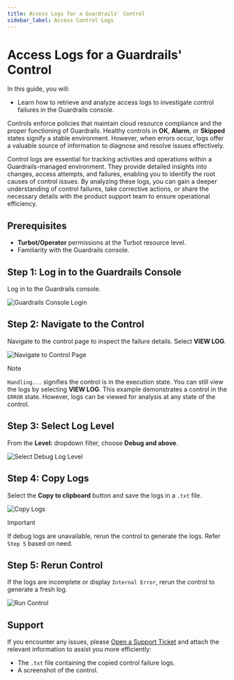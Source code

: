 ```yaml
---
title: Access Logs for a Guardrails' Control
sidebar_label: Access Control Logs
---
```


# Access Logs for a Guardrails' Control

In this guide, you will:
- Learn how to retrieve and analyze access logs to investigate control failures in the Guardrails console.

Controls enforce policies that maintain cloud resource compliance and the proper functioning of Guardrails. Healthy controls in **OK**, **Alarm**, or **Skipped** states signify a stable environment. However, when errors occur, logs offer a valuable source of information to diagnose and resolve issues effectively.

Control logs are essential for tracking activities and operations within a Guardrails-managed environment. They provide detailed insights into changes, access attempts, and failures, enabling you to identify the root causes of control issues. By analyzing these logs, you can gain a deeper understanding of control failures, take corrective actions, or share the necessary details with the product support team to ensure operational efficiency.


## Prerequisites

- **Turbot/Operator** permissions at the Turbot resource level.
- Familiarity with the Guardrails console.


## Step 1: Log in to the Guardrails Console

Log in to the Guardrails console.

![Guardrails Console Login](/images/docs/guardrails/guides/using-guardrails/troubleshooting/access-control-logs/guardrails-console-login.png)


## Step 2: Navigate to the Control

Navigate to the control page to inspect the failure details. Select **VIEW LOG**.

![Navigate to Control Page](/images/docs/guardrails/guides/using-guardrails/troubleshooting/access-control-logs/guardrails-control-page.png)

> [!NOTE]
> `Handling...` signifies the control is in the execution state. You can still view the logs by selecting **VIEW LOG**. This example demonstrates a control in the `ERROR` state. However, logs can be viewed for analysis at any state of the control.


## Step 3: Select Log Level

From the **Level:** dropdown filter, choose **Debug and above**.

![Select Debug Log Level](/images/docs/guardrails/guides/using-guardrails/troubleshooting/access-control-logs/guardrails-select-debug-level.png)


## Step 4: Copy Logs

Select the **Copy to clipboard** button and save the logs in a `.txt` file.

![Copy Logs](/images/docs/guardrails/guides/using-guardrails/troubleshooting/access-control-logs/guardrails-copy-logs.png)

> [!IMPORTANT]
> If debug logs are unavailable, rerun the control to generate the logs. Refer `Step 5` based on need.

## Step 5: Rerun Control

If the logs are incomplete or display `Internal Error`, rerun the control to generate a fresh log.

![Run Control](/images/docs/guardrails/guides/using-guardrails/troubleshooting/access-control-logs/run-control.png)

## Support

If you encounter any issues, please [Open a Support Ticket](https://support.turbot.com) and attach the relevant information to assist you more efficiently:

- The `.txt` file containing the copied control failure logs.
- A screenshot of the control.

